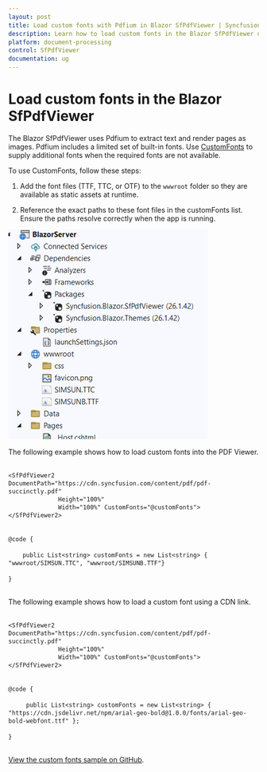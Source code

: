```yaml
---
layout: post
title: Load custom fonts with Pdfium in Blazor SfPdfViewer | Syncfusion
description: Learn how to load custom fonts in the Blazor SfPdfViewer using Pdfium CustomFonts, including hosting fonts in wwwroot or via a CDN.
platform: document-processing
control: SfPdfViewer
documentation: ug
---
```


# Load custom fonts in the Blazor SfPdfViewer

The Blazor SfPdfViewer uses Pdfium to extract text and render pages as images. Pdfium includes a limited set of built-in fonts. Use [CustomFonts](https://help.syncfusion.com/cr/blazor/Syncfusion.Blazor.SfPdfViewer.PdfViewerBase.html#Syncfusion_Blazor_SfPdfViewer_PdfViewerBase_CustomFonts) to supply additional fonts when the required fonts are not available.

To use CustomFonts, follow these steps:

1. Add the font files (TTF, TTC, or OTF) to the `wwwroot` folder so they are available as static assets at runtime.
   
2. Reference the exact paths to these font files in the customFonts list. Ensure the paths resolve correctly when the app is running.

![Custom font files in wwwroot for Blazor SfPdfViewer](../../blazor-classic/images/customfont-files.png)

The following example shows how to load custom fonts into the PDF Viewer.

```cshtml

<SfPdfViewer2 DocumentPath="https://cdn.syncfusion.com/content/pdf/pdf-succinctly.pdf"
              Height="100%"
              Width="100%" CustomFonts="@customFonts">
</SfPdfViewer2>
 

@code {

    public List<string> customFonts = new List<string> { "wwwroot/SIMSUN.TTC", "wwwroot/SIMSUNB.TTF"}

}
    
```
The following example shows how to load a custom font using a CDN link.

```cshtml

<SfPdfViewer2 DocumentPath="https://cdn.syncfusion.com/content/pdf/pdf-succinctly.pdf"
              Height="100%"
              Width="100%" CustomFonts="@customFonts">
</SfPdfViewer2>
 

@code {

     public List<string> customFonts = new List<string> { "https://cdn.jsdelivr.net/npm/arial-geo-bold@1.0.0/fonts/arial-geo-bold-webfont.ttf" };

}
    
```
[View the custom fonts sample on GitHub](https://github.com/SyncfusionExamples/blazor-pdf-viewer-examples/tree/master/Load%20and%20Save/Load%20custom%20fonts%20in%20PDF%20document).
